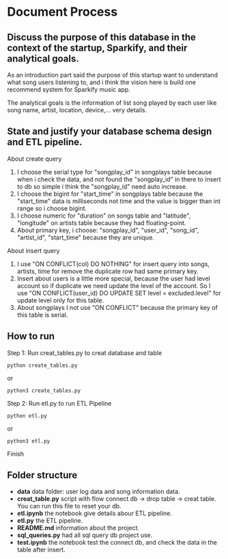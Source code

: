 # Document Process

## Discuss the purpose of this database in the context of the startup, Sparkify, and their analytical goals.

As an introduction part said the purpose of this startup want to understand what song users listening to, and i think the vision here is build one recommend system for Sparkify music app.

The analytical goals is the information of list song played by each user like song name, artist, location, device,... very details.

## State and justify your database schema design and ETL pipeline.

About create query

<ol>
    <li>I choose the serial type for "songplay_id" in songplays table because when i check the data, and not found the "songplay_id" in there to insert to db so simple i think the "songplay_id" need auto increase.</li>
    <li>I choose the bigint for "start_time" in songplays table because the "start_time" data is milliseconds not time and the value is bigger than int range so i choose bigint.</li>
    <li>I choose numeric for "duration" on songs table and "latitude", "longitude" on artists table because they had floating-point.</li>
    <li>About primary key, i choose: "songplay_id", "user_id", "song_id", "artist_id", "start_time" because they are unique.</li>
</ol>

About insert query

<ol>
    <li>I use "ON CONFLICT(col) DO NOTHING" for insert query into songs, artists, time for remove the duplicate row had same primary key.</li>
    <li>Insert about users is a little more special, because the user had level account so if duplicate we need update the level of the account. So I use "ON CONFLICT(user_id) DO UPDATE SET level = excluded.level" for update level only for this table.</li>
    <li>About songplays I not use "ON CONFLICT" because the primary key of this table is serial.</li>
</ol>

## How to run

Step 1: Run creat_tables.py to creat database and table
```
python create_tables.py
```
or
```
python3 create_tables.py
```
Step 2: Run etl.py to run ETL Pipeline
```
python etl.py
```
or
```
python3 etl.py
```

Finish

## Folder structure

- **data** data folder: user log data and song information data.
- **creat_table.py** script with flow connect db -> drop table -> creat table. You can run this file to reset your db.
- **etl.ipynb** the notebook give details abour ETL pipeline.
- **etl.py** the ETL pipeline.
- **README.md** information about the project.
- **sql_queries.py** had all sql query db project use.
- **test.ipynb** the notebook test the connect db, and check the data in the table after insert.
